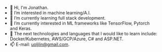 - 👋 Hi, I'm Jonathan.
- 👀 I’m interested in machine learning/A.I.
- 🌱 I’m currently learning full stack development.
- 💞️ I’m currently interested in ML frameworks like TensorFlow, Pytorch and Keras.
- 💚 The next technologies and languages that I would like to learn include: Docker/Kubernetes, AWS/GCP/Azure, C# and ASP.NET.
- 📫 E-mail: uoljlin@gmail.com.
